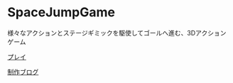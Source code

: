 # SpaceJumpGame

様々なアクションとステージギミックを駆使してゴールへ進む、3Dアクションゲーム  

[プレイ](https://unityroom.com/games/spacejumpgame)  

[制作ブログ](https://www.notion.so/papyrustaro/3D-6db29530078442e38d5560800fdb0f69)  
